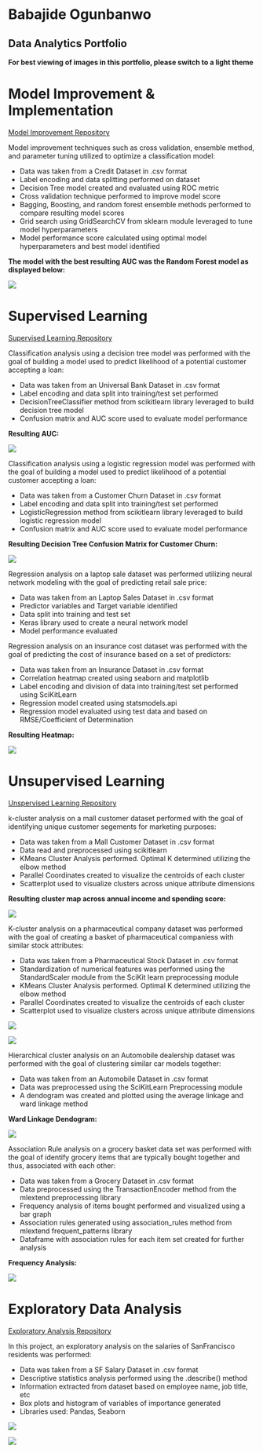 # Babajide Ogunbanwo
## Data Analytics Portfolio

**For best viewing of images in this portfolio, please switch to a light theme**
# Model Improvement & Implementation 

[Model Improvement Repository](https://github.com/bio-ops/Model-Improvement) 

Model improvement techniques such as cross validation, ensemble method, and parameter tuning utilized to optimize a classification model:

* Data was taken from a Credit Dataset in .csv format
* Label encoding and data splitting performed on dataset
* Decision Tree model created and evaluated using ROC metric
* Cross validation technique performed to improve model score
* Bagging, Boosting, and random forest ensemble methods performed to compare resulting model scores
* Grid search using GridSearchCV from sklearn module leveraged to tune model hyperparameters
* Model performance score calculated using optimal model hyperparameters and best model identified

**The model with the best resulting AUC was the Random Forest model as displayed below:** 

![](RandomForest_ROC.png)


# Supervised Learning

[Supervised Learning Repository](https://github.com/bio-ops/Supervised-Learning)

Classification analysis using a decision tree model was performed with the goal of building a model used to predict likelihood of a potential customer accepting a loan:

* Data was taken from an Universal Bank Dataset in .csv format
* Label encoding and data split into training/test set performed
* DecisionTreeClassifier method from scikitlearn library leveraged to build decision tree model
* Confusion matrix and AUC score used to evaluate model performance

**Resulting AUC:** 


![](UniversalBankModel_AUC.png)

Classification analysis using a logistic regression model was performed with the goal of building a model used to predict likelihood of a potential customer accepting a loan:

* Data was taken from a Customer Churn Dataset in .csv format
* Label encoding and data split into training/test set performed
* LogisticRegression method from scikitlearn library leveraged to build logistic regression model
* Confusion matrix and AUC score used to evaluate model performance


**Resulting Decision Tree Confusion Matrix for Customer Churn:** 


![](DecisionTree_Confusion_Telco.png)

Regression analysis on a laptop sale dataset was performed utilizing neural network modeling with the goal of predicting retail sale price: 

* Data was taken from an Laptop Sales Dataset in .csv format
* Predictor variables and Target variable identified
* Data split into training and test set
* Keras library used to create a neural network model 
* Model performance evaluated


Regression analysis on an insurance cost dataset was performed with the goal of predicting the cost of insurance based on a set of predictors: 

* Data was taken from an Insurance Dataset in .csv format
* Correlation heatmap created using seaborn and matplotlib
* Label encoding and division of data into training/test set performed using SciKitLearn
* Regression model created using statsmodels.api
* Regression model evaluated using test data and based on RMSE/Coefficient of Determination

**Resulting Heatmap:**

![](InsuranceCost_LR_Heatmap.png)

# Unsupervised Learning

[Unspervised Learning Repository](https://github.com/bio-ops/Unsupervised-Learning)

k-cluster analysis on a mall customer dataset performed with the goal of identifying unique customer segements for marketing purposes: 

* Data was taken from a Mall Customer Dataset in .csv format
* Data read and preprocessed using scikitlearn
* KMeans Cluster Analysis performed. Optimal K determined utilizing the elbow method
* Parallel Coordinates created to visualize the centroids of each cluster
* Scatterplot used to visualize clusters across unique attribute dimensions

**Resulting cluster map across annual income and spending score:**

![](MallCustomers_ClusterGraph.png)

K-cluster analysis on a pharmaceutical company dataset was performed with the goal of creating a basket of pharmaceutical companiess with similar stock attributes:

* Data was taken from a Pharmaceutical Stock Dataset in .csv format
* Standardization of numerical features was performed using the StandardScaler module from the SciKit learn preprocessing module
* KMeans Cluster Analysis performed. Optimal K determined utilizing the elbow method
* Parallel Coordinates created to visualize the centroids of each cluster
* Scatterplot used to visualize clusters across unique attribute dimensions

![](PharmaceuticalDataClustering_Elbow.png)

![](PharmaceuticalData_parallelcoord.png) 

Hierarchical cluster analysis on an Automobile dealership dataset was performed with the goal of clustering similar car models together: 

* Data was taken from an Automobile Dataset in .csv format
* Data was preprocessed using the SciKitLearn Preprocessing module
* A dendogram was created and plotted using the average linkage and ward linkage method

**Ward Linkage Dendogram:** 

![](Hierchical_WardLinkage.png) 

Association Rule analysis on a grocery basket data set  was performed with the goal of identify grocery items that are typically bought together and thus, associated with each other:

* Data was taken from a Grocery Dataset in .csv format
* Data preprocessed using the TransactionEncoder method from the mlextend preprocessing library
* Frequency analysis of items bought performed and visualized using a bar graph
* Association rules generated using association_rules method from mlextend frequent_patterns library
* Dataframe with association rules for each item set created for further analysis

**Frequency Analysis:** 

![](ItemFreq_Groceries_AR.png)

# Exploratory Data Analysis

[Exploratory Analysis Repository](https://github.com/bio-ops/Exploratory-Data-Analysis)

In this project, an exploratory analysis on the salaries of SanFrancisco residents was performed:

* Data was taken from a SF Salary Dataset in .csv format
* Descriptive statistics analysis performed using the .describe() method
* Information extracted from dataset based on employee name, job title, etc
* Box plots and histogram of variables of importance generated
* Libraries used: Pandas, Seaborn

![](Boston_BoxPlot.png)

![](SFSalary_PayDistribution.png)
